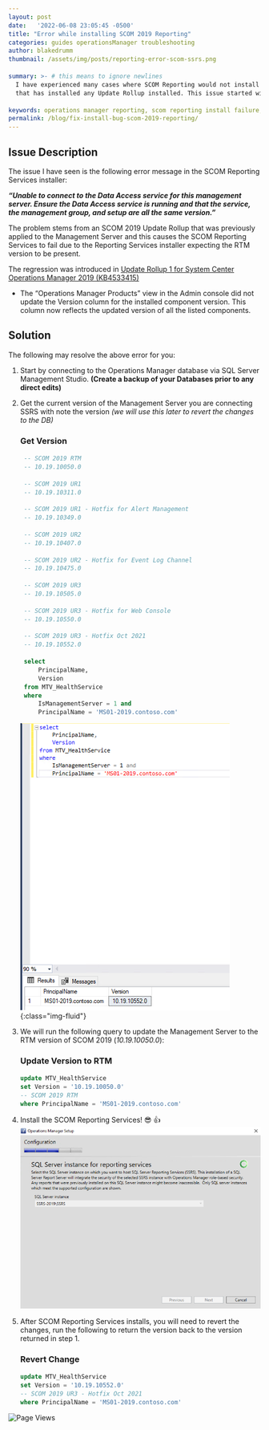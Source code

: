 ```yaml
---
layout: post
date:   '2022-06-08 23:05:45 -0500'
title: "Error while installing SCOM 2019 Reporting"
categories: guides operationsManager troubleshooting
author: blakedrumm
thumbnail: /assets/img/posts/reporting-error-scom-ssrs.png

summary: >- # this means to ignore newlines
  I have experienced many cases where SCOM Reporting would not install on a SCOM 2019 Management Group
  that has installed any Update Rollup installed. This issue started with SCOM 2019 UR1.

keywords: operations manager reporting, scom reporting install failure, scom reporting issue, opsmgr reporting install issue, opsmgr reporting
permalink: /blog/fix-install-bug-scom-2019-reporting/
---
```

## Issue Description
The issue I have seen is the following error message in the SCOM Reporting Services installer:

***“Unable to connect to the Data Access service for this management server. Ensure the Data Access service is running and that the service, the management group, and setup are all the same version.”***

The problem stems from an SCOM 2019 Update Rollup that was previously applied to the Management Server and this causes the SCOM Reporting Services to fail due to the Reporting Services installer expecting the RTM version to be present.

The regression was introduced in [Update Rollup 1 for System Center Operations Manager 2019 (KB4533415)](https://support.microsoft.com/en-us/topic/update-rollup-1-for-system-center-operations-manager-2019-kb4533415-e5ce3191-2403-684f-1980-43aa61b50cb6)

- The “Operations Manager Products” view in the Admin console did not update the Version column for the installed component version. This column now reflects the updated version of all the listed components.

## Solution
The following may resolve the above error for you:
1. Start by connecting to the Operations Manager database via SQL Server Management Studio. **(Create a backup of your Databases prior to any direct edits)**
2. Get the current version of the Management Server you are connecting SSRS with note the version *(we will use this later to revert the changes to the DB)*

   ### Get Version
   ```sql
	-- SCOM 2019 RTM
	-- 10.19.10050.0

	-- SCOM 2019 UR1
	-- 10.19.10311.0

	-- SCOM 2019 UR1 - Hotfix for Alert Management
	-- 10.19.10349.0

	-- SCOM 2019 UR2
	-- 10.19.10407.0

	-- SCOM 2019 UR2 - Hotfix for Event Log Channel
	-- 10.19.10475.0

	-- SCOM 2019 UR3
	-- 10.19.10505.0

	-- SCOM 2019 UR3 - Hotfix for Web Console
	-- 10.19.10550.0

	-- SCOM 2019 UR3 - Hotfix Oct 2021
	-- 10.19.10552.0

	select
		PrincipalName,
		Version
	from MTV_HealthService
	where
		IsManagementServer = 1 and 
		PrincipalName = 'MS01-2019.contoso.com'
   ```	
	![Example output for Management Server version SQL Query](/assets/img/posts/ssrs-example-1.png){:class="img-fluid"}
3. We will run the following query to update the Management Server to the RTM version of SCOM 2019 (*10.19.10050.0*):
   ### Update Version to RTM
   ```sql
   update MTV_HealthService
   set Version = '10.19.10050.0'
   -- SCOM 2019 RTM
   where PrincipalName = 'MS01-2019.contoso.com'
   ```
4. Install the SCOM Reporting Services! :sunglasses: :thumbsup:
   ![Install SCOM Reporting Services](/assets/img/posts/install-scom-reporting.png)
5. After SCOM Reporting Services installs, you will need to revert the changes, run the following to return the version back to the version returned in step 1.
   ### Revert Change
   ```sql
   update MTV_HealthService
   set Version = '10.19.10552.0'
   -- SCOM 2019 UR3 - Hotfix Oct 2021
   where PrincipalName = 'MS01-2019.contoso.com'
	```

![Page Views](https://counter.blakedrumm.com/count/tag.svg?url=/blog/fix-install-bug-scom-2019-reporting/)

<!--
## Welcome to GitHub Pages

You can use the [editor on GitHub](https://github.com/blakedrumm/SCOM-Scripts-and-SQL/edit/master/docs/index.md) to maintain and preview the content for your website in Markdown files.

Whenever you commit to this repository, GitHub Pages will run [Jekyll](https://jekyllrb.com/) to rebuild the pages in your site, from the content in your Markdown files.

### Markdown

Markdown is a lightweight and easy-to-use syntax for styling your writing. It includes conventions for

```markdown
Syntax highlighted code block

# Header 1
## Header 2
### Header 3

- Bulleted
- List

1. Numbered
2. List

**Bold** and _Italic_ and `Code` text

[Link](url) and ![Image](src)
```

For more details see [GitHub Flavored Markdown](https://guides.github.com/features/mastering-markdown/).

### Jekyll Themes

Your Pages site will use the layout and styles from the Jekyll theme you have selected in your [repository settings](https://github.com/blakedrumm/SCOM-Scripts-and-SQL/settings/pages). The name of this theme is saved in the Jekyll `_config.yml` configuration file.

### Support or Contact

Having trouble with Pages? Check out our [documentation](https://docs.github.com/categories/github-pages-basics/) or [contact support](https://support.github.com/contact) and we’ll help you sort it out.
-->

